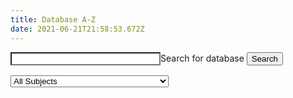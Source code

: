 ```yaml
---
title: Database A-Z
date: 2021-06-21T21:58:53.672Z
---
```


<script async src="//lgapi-us.libapps.com//web/js/sa.js" ></script><script>springshare_widget_config_1622747636763 = { path: 'assets' };</script>
<form method="GET" target="_self">
<label for="a-z" style="width:100%;">Search for database</label>
<input id="a-z_term" name="q" type="text" value="" placeholder=" " class="form-control no-up-margin" style="width:15rem; background: #fff;float:left;">
<button id="azbutton" class="btn no-up-margin" type="submit" value="Search">Search</button>
<select id="s-lg-sel-subjects" name="subjects" style="max-width:20rem;margin-top:1rem" class="form-control"  aria-controls="s-lg-widget-1622747636763" aria-label="Select a Subject Area to narrow down list of databases" data-placeholder="All Subjects" onchange="this.form.submit()">
<option value selected>All Subjects</option>
<option value="17555">Anthropology </option>
<option value="17587">Archives </option>
<option value="17557">Art </option>
<option value="17558">Art History &amp; Visual Culture Studies </option>
<option value="17559">Asian Studies </option>
<option value="17560">Astronomy </option>
<option value="17561">Biological Sciences </option>
<option value="17562">Chemistry </option>
<option value="17563">Classics</option>
<option value="17564">Economics </option>
<option value="17565">English </option>
<option value="17566">Environmental Studies </option>
<option value="17567">Film &amp; Media Studies </option>
<option value="17589">Foreign Languages and Literatures</option>
<option value="17568">French </option>
<option value="17569">Gender Studies </option>
<option value="17585">General Studies </option>
<option value="17570">Geology </option>
<option value="17571">German </option>
<option value="17572">History</option>
<option value="17591">Information for Seniors</option>
<option value="17586">Library</option>
<option value="17573">Mathematics</option>
<option value="17574">Music</option>
<option value="17575">Philosophy</option>
<option value="17576">Physics</option>
<option value="17577">Politics</option>
<option value="17578">Psychology</option>
<option value="17579">Race and Ethnic Studies</option>
<option value="17580">Religion</option>
<option value="17588">Research</option>
<option value="17581">Rhetoric, Writing, and Public Discourse</option>
<option value="17582">Sociology </option>
<option value="17583">Hispanic Studies</option>
<option value="17584">Theatre &amp; Dance </option>
</select>
</form>
<div id="s-lg-widget-1622747636763" role="region" aria-live="polite"></div>


<script async id="s-lg-widget-script-1622747636763"></script>

<script>

function getParameterByName(name, url = window.location.href) {
    name = name.replace(/[\[\]]/g, '\\$&');
    var regex = new RegExp('[?&]' + name + '(=([^&#]*)|&|#|$)'),
        results = regex.exec(url);
    if (!results) return null;
    if (!results[2]) return '';
    return decodeURIComponent(results[2].replace(/\+/g, ' '));
}
var query = getParameterByName('q'); 
var subjectid = getParameterByName('subjects'); 
console.log(query);
var lgwidget = document.getElementById('s-lg-widget-script-1622747636763');
if (query||subjectid){
    $('#a-z_term').val(query);
    if(subjectid!=""){
   document.getElementById('s-lg-widget-script-1622747636763').setAttribute('src', 'https://lgapi-us.libapps.com/widgets.php?site_id=689&widget_type=2&search_match=2&subject_ids%5B0%5D='+subjectid+'&sort_by=name&list_format=1&drop_text=Select+a+Database...&output_format=1&load_type=2&enable_description=1&widget_title=A-Z+Database+List&widget_height=250&widget_width=100%25&widget_link_color=2954d1&widget_embed_type=1&num_results=0&enable_more_results=0&window_target=2&config_id=1622747636763&search_terms=' +query);
   $('#s-lg-sel-subjects option[value="'+subjectid+'"]').attr("selected","selected");
    }else{
           document.getElementById('s-lg-widget-script-1622747636763').setAttribute('src', 'https://lgapi-us.libapps.com/widgets.php?site_id=689&widget_type=2&search_match=2&sort_by=name&list_format=1&drop_text=Select+a+Database...&output_format=1&load_type=2&enable_description=1&widget_title=A-Z+Database+List&widget_height=250&widget_width=100%25&widget_link_color=2954d1&widget_embed_type=1&num_results=0&enable_more_results=0&window_target=2&config_id=1622747636763&search_terms=' +query);
    }
}else{
    document.getElementById('s-lg-widget-script-1622747636763').setAttribute('src', 'https://lgapi-us.libapps.com/widgets.php?site_id=689&widget_type=2&search_match=2&subject_ids=&sort_by=name&list_format=1&drop_text=Select+a+Database...&output_format=1&load_type=2&enable_description=1&widget_title=A-Z+Database+List&widget_height=250&widget_width=100%25&widget_link_color=2954d1&widget_embed_type=1&num_results=0&enable_more_results=0&window_target=2&config_id=1622747636763&search_terms=');
}
    

</script>